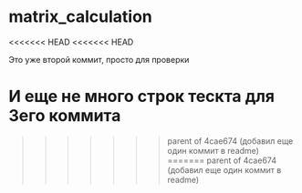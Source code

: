 # matrix_calculation
<<<<<<< HEAD
<<<<<<< HEAD


Это уже второй коммит, просто для проверки

И еще не много строк тескта для 3его коммита
=======
>>>>>>> parent of 4cae674 (добавил еще один коммит в readme)
=======
>>>>>>> parent of 4cae674 (добавил еще один коммит в readme)
